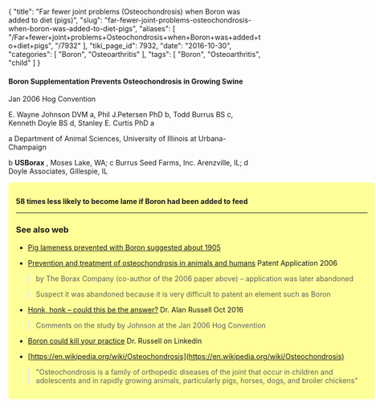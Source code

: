 {
    "title": "Far fewer joint problems (Osteochondrosis) when Boron was added to diet (pigs)",
    "slug": "far-fewer-joint-problems-osteochondrosis-when-boron-was-added-to-diet-pigs",
    "aliases": [
        "/Far+fewer+joint+problems+Osteochondrosis+when+Boron+was+added+to+diet+pigs",
        "/7932"
    ],
    "tiki_page_id": 7932,
    "date": "2016-10-30",
    "categories": [
        "Boron",
        "Osteoarthritis"
    ],
    "tags": [
        "Boron",
        "Osteoarthritis",
        "child"
    ]
}


#### Boron Supplementation Prevents Osteochondrosis in Growing Swine

Jan 2006 Hog Convention

E. Wayne Johnson DVM a, Phil J.Petersen PhD b, Todd Burrus BS c, Kenneth Doyle BS d, Stanley E. Curtis PhD a

a Department of Animal Sciences, University of Illinois at Urbana-Champaign

b  **USBorax** , Moses Lake, WA;  c Burrus Seed Farms, Inc. Arenzville, IL;  d Doyle Associates, Gillespie, IL

<div class="border" style="background-color:#FF9;padding:15px;margin:10px 0;border-radius:5px;width:700px">

 **58 times less likely to become lame if Boron had been added to feed** 

---

### See also web

* [Pig lameness prevented with Boron suggested about 1905](https://books.google.com/books?id=5z85AQAAMAAJ&pg=RA4-PA9&lpg=RA4-PA9&dq=pig+lameness+boron&source=bl&ots=1MzriLlOm4&sig=FV8qku0TNzmu_meRwaWj-XGvkmQ&hl=en&sa=X&ved=0ahUKEwiitoekvIHQAhUW-2MKHWYkB0wQ6AEITTAJ#v=onepage&q&f=true)

* [Prevention and treatment of osteochondrosis in animals and humans](https://patents.google.com/patent/CA2651540A1/en?q=osteochondrosis&q=boron%20) Patent Application 2006

> by The Borax Company (co-author of the 2006 paper above) – application was later abandoned

> Suspect it was abandoned because it is very difficult to patent an element such as Boron

* [Honk, honk – could this be the answer?](https://www.linkedin.com/pulse/honk-could-answer-alan-russell?trk=pulse_spock-articles) Dr. Alan Russell Oct 2016

> Comments on the study by Johnson at the Jan 2006 Hog Convention

* [Boron could kill your practice](https://ca.linkedin.com/in/alan-russell-aa8a8b41) Dr. Russell on Linkedin

* [https://en.wikipedia.org/wiki/Osteochondrosis](https://en.wikipedia.org/wiki/Osteochondrosis)

> "Osteochondrosis is a family of orthopedic diseases of the joint that occur in children and adolescents and in rapidly growing animals, particularly pigs, horses, dogs, and broiler chickens"